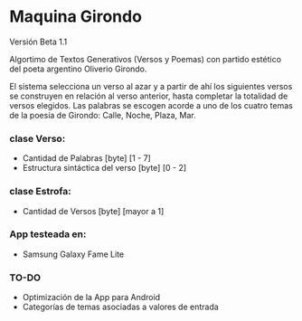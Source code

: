# Maquina Girondo
Versión Beta 1.1

Algortimo de Textos Generativos (Versos y Poemas) con partido estético del poeta argentino Oliverio Girondo.

El sistema selecciona un verso al azar y a partir de ahí los siguientes versos se construyen en relación al verso anterior, hasta completar la totalidad de versos elegidos. Las palabras se escogen acorde a uno de los cuatro temas de la poesía de Girondo: Calle, Noche, Plaza, Mar.

### clase Verso:

* Cantidad de Palabras [byte] [1 - 7]
* Estructura sintáctica del verso [byte] [0 - 2]

### clase Estrofa:

* Cantidad de Versos [byte] [mayor a 1]

### App testeada en:

* Samsung Galaxy Fame Lite

### TO-DO

* Optimización de la App para Android
* Categorías de temas asociadas a valores de entrada
